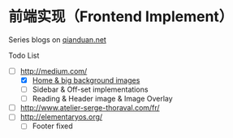 前端实现（Frontend Implement）
===============

Series blogs on [qianduan.net](http://qianduan.net)

Todo List

- [ ] http://medium.com/
  - [x] [Home & big background images](https://github.com/kalasoo/qianduanshixian/blob/master/1_Medium1/1_medium1.md)
  - [ ] Sidebar & Off-set implementations
  - [ ] Reading & Header image & Image Overlay
- [ ] http://www.atelier-serge-thoraval.com/fr/
- [ ] http://elementaryos.org/
  - [ ] Footer fixed
